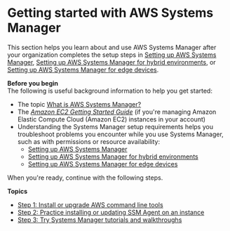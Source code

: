 # Getting started with AWS Systems Manager<a name="getting-started"></a>

This section helps you learn about and use AWS Systems Manager after your organization completes the setup steps in [Setting up AWS Systems Manager](systems-manager-setting-up.md), [Setting up AWS Systems Manager for hybrid environments](systems-manager-managedinstances.md), or [Setting up AWS Systems Manager for edge devices](systems-manager-setting-up-edge-devices.md)\. 

**Before you begin**  
The following is useful background information to help you get started:
+ The topic [What is AWS Systems Manager?](what-is-systems-manager.md)
+ The *[Amazon EC2 Getting Started Guide](https://docs.aws.amazon.com/AWSEC2/latest/GettingStartedGuide/)* \(if you're managing Amazon Elastic Compute Cloud \(Amazon EC2\) instances in your account\)
+ Understanding the Systems Manager setup requirements helps you troubleshoot problems you encounter while you use Systems Manager, such as with permissions or resource availability:
  + [Setting up AWS Systems Manager](systems-manager-setting-up.md)
  + [Setting up AWS Systems Manager for hybrid environments](systems-manager-managedinstances.md)
  + [Setting up AWS Systems Manager for edge devices](systems-manager-setting-up-edge-devices.md)

When you're ready, continue with the following steps\.

**Topics**
+ [Step 1: Install or upgrade AWS command line tools](getting-started-cli.md)
+ [Step 2: Practice installing or updating SSM Agent on an instance](getting-started-agent.md)
+ [Step 3: Try Systems Manager tutorials and walkthroughs](getting-started-walkthroughs.md)